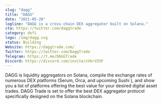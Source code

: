 ```yaml
---
slug: "dagg"
title: "DAGG"
date: "2021-05-28"
logline: "DAGG is a cross-chain DEX aggregator built on Solana."
cta: https://twitter.com/daggtrade
category: defi
logo: /img/dagg.svg
status: Building
Website: https://daggtrade.com/
Twitter: https://twitter.com/DaggTrade
Telegram: https://t.me/DAGGTrade	
Discord: https://discord.com/invite/vV6rVZVF
---
```

DAGG is liquidity aggregators on Solana, compile the exchange rates of numerous DEX platforms (Serum, Orca, and upcoming Sushi ), and show you a list of platforms offering the best value for your desired digital asset trades. DAGG Trade is set to offer the best DEX aggregator protocol specifically designed on the Solana blockchain.
